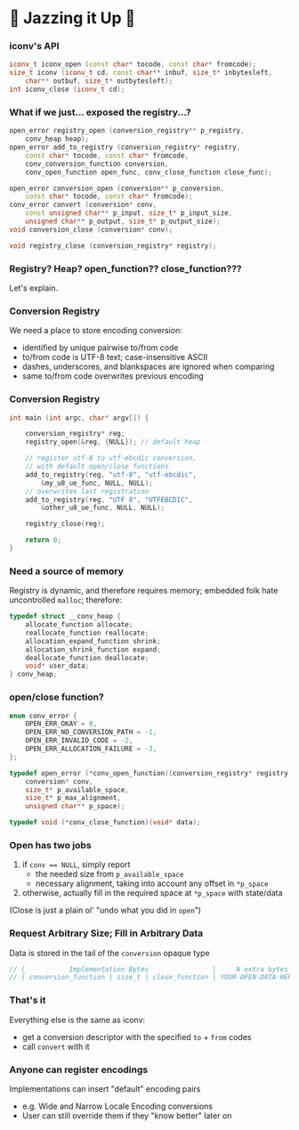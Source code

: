 # 🎺 Jazzing it Up 🎷


### iconv's API

```cpp
iconv_t iconv_open (const char* tocode, const char* fromcode);
size_t iconv (iconv_t cd, const char** inbuf, size_t* inbytesleft,
	char** outbuf, size_t* outbytesleft);
int iconv_close (iconv_t cd);
```


### What if we just... exposed the registry...?

```cpp
open_error registry_open (conversion_registry** p_registry,
	conv_heap heap);
open_error add_to_registry (conversion_registry* registry,
	const char* tocode, const char* fromcode,
	conv_conversion_function conversion,
	conv_open_function open_func, conv_close_function close_func);

open_error conversion_open (conversion** p_conversion,
	const char* tocode, const char* fromcode);
conv_error convert (conversion* conv,
	const unsigned char** p_input, size_t* p_input_size,
	unsigned char** p_output, size_t* p_output_size);
void conversion_close (conversion* conv);

void registry_close (conversion_registry* registry);
```


### Registry? Heap? open_function?? close_function???

Let's explain.


### Conversion Registry

We need a place to store encoding conversion:
- identified by unique pairwise to/from code
- to/from code is UTF-8 text; case-insensitive ASCII
- dashes, underscores, and blankspaces are ignored when comparing
- same to/from code overwrites previous encoding


### Conversion Registry

```cpp
int main (int argc, char* argv[]) {

	conversion_registry* reg;
	registry_open(&reg, {NULL}); // default heap

	// register utf-8 to utf-ebcdic conversion,
	// with default open/close functions
	add_to_registry(reg, "utf-8", "utf-ebcdic",
		&my_u8_ue_func, NULL, NULL);
	// overwrites last registration
	add_to_registry(reg, "UTF 8", "UTFEBCDIC",
		&other_u8_ue_func, NULL, NULL);

	registry_close(reg);

	return 0;
}
```


### Need a source of memory

Registry is dynamic, and therefore requires memory; embedded folk hate uncontrolled `malloc`; therefore:

```cpp
typedef struct __conv_heap {
	allocate_function allocate;
	reallocate_function reallocate;
	allocation_expand_function shrink;
	allocation_shrink_function expand;
	deallocate_function deallocate;
	void* user_data;
} conv_heap;
```


### open/close function?

```cpp
enum conv_error {
	OPEN_ERR_OKAY = 0,
	OPEN_ERR_NO_CONVERSION_PATH = -1,
	OPEN_ERR_INVALID_CODE = -2,
	OPEN_ERR_ALLOCATION_FAILURE = -3,
};

typedef open_error (*conv_open_function)(conversion_registry* registry,
	conversion* conv,
	size_t* p_available_space,
	size_t* p_max_alignment,
	unsigned char** p_space);

typedef void (*conv_close_function)(void* data);
```


### Open has two jobs

1. if `conv == NULL`, simply report
	- the needed size from `p_available_space`
	- necessary alignment, taking into account any offset in `*p_space`
2. otherwise, actually fill in the required space at `*p_space` with state/data

(Close is just a plain ol' "undo what you did in `open`")


### Request Arbitrary Size; Fill in Arbitrary Data

Data is stored in the tail of the `conversion` opaque type

```cpp
// [           Implementation Bytes                |     N extra bytes   ]
// [ conversion_function | size_t | close_function | YOUR-OPEN-DATA-HERE ]
```


### That's it

Everything else is the same as iconv:
- get a conversion descriptor with the specified `to` + `from` codes
- call `convert` with it


### Anyone can register encodings

Implementations can insert "default" encoding pairs
- e.g. Wide and Narrow Locale Encoding conversions
- User can still override them if they "know better" later on
